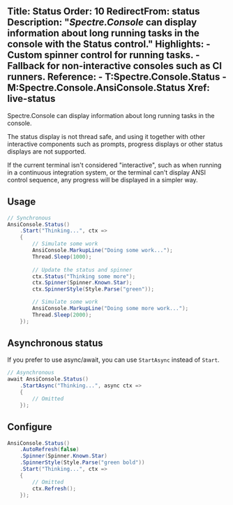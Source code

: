 Title: Status
Order: 10
RedirectFrom: status
Description: "*Spectre.Console* can display information about long running tasks in the console with the Status control."
Highlights: 
    - Custom spinner control for running tasks.
    - Fallback for non-interactive consoles such as CI runners.
Reference:
    - T:Spectre.Console.Status
    - M:Spectre.Console.AnsiConsole.Status
Xref: live-status
---

Spectre.Console can display information about long running tasks in the console. 

<?# AsciiCast cast="status" /?>

<?# Alert ?>
  The status display is not 
  thread safe, and using it together with other interactive components such as 
  prompts, progress displays or other status displays are not supported.
<?#/ Alert ?>

If the current terminal isn't considered "interactive", such as when running 
in a continuous integration system, or the terminal can't display 
ANSI control sequence, any progress will be displayed in a simpler way.

## Usage

```csharp
// Synchronous
AnsiConsole.Status()
    .Start("Thinking...", ctx => 
    {
        // Simulate some work
        AnsiConsole.MarkupLine("Doing some work...");
        Thread.Sleep(1000);
        
        // Update the status and spinner
        ctx.Status("Thinking some more");
        ctx.Spinner(Spinner.Known.Star);
        ctx.SpinnerStyle(Style.Parse("green"));

        // Simulate some work
        AnsiConsole.MarkupLine("Doing some more work...");
        Thread.Sleep(2000);
    });
```

## Asynchronous status

If you prefer to use async/await, you can use `StartAsync` instead of `Start`.

```csharp
// Asynchronous
await AnsiConsole.Status()
    .StartAsync("Thinking...", async ctx => 
    {
        // Omitted
    });
```

## Configure

```csharp
AnsiConsole.Status()
    .AutoRefresh(false)
    .Spinner(Spinner.Known.Star)
    .SpinnerStyle(Style.Parse("green bold"))
    .Start("Thinking...", ctx => 
    {
        // Omitted
        ctx.Refresh();
    });
```

